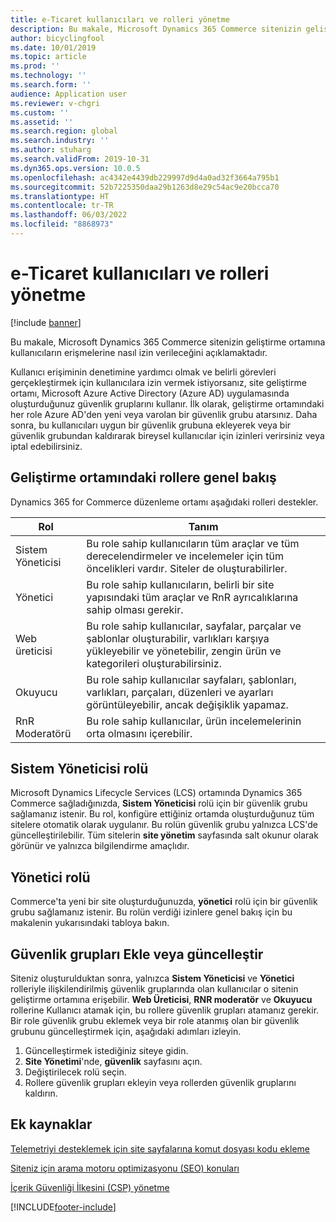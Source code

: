 ```yaml
---
title: e-Ticaret kullanıcıları ve rolleri yönetme
description: Bu makale, Microsoft Dynamics 365 Commerce sitenizin geliştirme ortamına kullanıcıların erişmelerine nasıl izin verileceğini açıklamaktadır.
author: bicyclingfool
ms.date: 10/01/2019
ms.topic: article
ms.prod: ''
ms.technology: ''
ms.search.form: ''
audience: Application user
ms.reviewer: v-chgri
ms.custom: ''
ms.assetid: ''
ms.search.region: global
ms.search.industry: ''
ms.author: stuharg
ms.search.validFrom: 2019-10-31
ms.dyn365.ops.version: 10.0.5
ms.openlocfilehash: ac4342e4439db229997d9d4a0ad32f3664a795b1
ms.sourcegitcommit: 52b7225350daa29b1263d8e29c54ac9e20bcca70
ms.translationtype: HT
ms.contentlocale: tr-TR
ms.lasthandoff: 06/03/2022
ms.locfileid: "8868973"
---
```

# <a name="manage-e-commerce-users-and-roles"></a>e-Ticaret kullanıcıları ve rolleri yönetme


[!include [banner](includes/banner.md)]

Bu makale, Microsoft Dynamics 365 Commerce sitenizin geliştirme ortamına kullanıcıların erişmelerine nasıl izin verileceğini açıklamaktadır.

Kullanıcı erişiminin denetimine yardımcı olmak ve belirli görevleri gerçekleştirmek için kullanıcılara izin vermek istiyorsanız, site geliştirme ortamı, Microsoft Azure Active Directory (Azure AD) uygulamasında oluşturduğunuz güvenlik gruplarını kullanır. İlk olarak, geliştirme ortamındaki her role Azure AD'den yeni veya varolan bir güvenlik grubu atarsınız. Daha sonra, bu kullanıcıları uygun bir güvenlik grubuna ekleyerek veya bir güvenlik grubundan kaldırarak bireysel kullanıcılar için izinleri verirsiniz veya iptal edebilirsiniz.

## <a name="overview-of-roles-in-the-authoring-environment"></a>Geliştirme ortamındaki rollere genel bakış

Dynamics 365 for Commerce düzenleme ortamı aşağıdaki rolleri destekler.

| Rol                 | Tanım |
|----------------------|-------------|
| Sistem Yöneticisi | Bu role sahip kullanıcıların tüm araçlar ve tüm derecelendirmeler ve incelemeler için tüm öncelikleri vardır. Siteler de oluşturabilirler. |
| Yönetici   | Bu role sahip kullanıcıların, belirli bir site yapısındaki tüm araçlar ve RnR ayrıcalıklarına sahip olması gerekir. |
| Web üreticisi         | Bu role sahip kullanıcılar, sayfalar, parçalar ve şablonlar oluşturabilir, varlıkları karşıya yükleyebilir ve yönetebilir, zengin ürün ve kategorileri oluşturabilirsiniz. |
| Okuyucu               | Bu role sahip kullanıcılar sayfaları, şablonları, varlıkları, parçaları, düzenleri ve ayarları görüntüleyebilir, ancak değişiklik yapamaz. |
| RnR Moderatörü        | Bu role sahip kullanıcılar, ürün incelemelerinin orta olmasını içerebilir. |

## <a name="system-administrator-role"></a>Sistem Yöneticisi rolü

Microsoft Dynamics Lifecycle Services (LCS) ortamında Dynamics 365 Commerce sağladığınızda, **Sistem Yöneticisi** rolü için bir güvenlik grubu sağlamanız istenir. Bu rol, konfigüre ettiğiniz ortamda oluşturduğunuz tüm sitelere otomatik olarak uygulanır. Bu rolün güvenlik grubu yalnızca LCS'de güncelleştirilebilir. Tüm sitelerin **site yönetim** sayfasında salt okunur olarak görünür ve yalnızca bilgilendirme amaçlıdır.

## <a name="administrator-role"></a>Yönetici rolü

Commerce'ta yeni bir site oluşturduğunuzda, **yönetici** rolü için bir güvenlik grubu sağlamanız istenir. Bu rolün verdiği izinlere genel bakış için bu makalenin yukarısındaki tabloya bakın.

## <a name="add-or-update-security-groups"></a>Güvenlik grupları Ekle veya güncelleştir

Siteniz oluşturulduktan sonra, yalnızca **Sistem Yöneticisi** ve **Yönetici** rolleriyle ilişkilendirilmiş güvenlik gruplarında olan kullanıcılar o sitenin geliştirme ortamına erişebilir. **Web Üreticisi**, **RNR moderatör** ve **Okuyucu** rollerine Kullanıcı atamak için, bu rollere güvenlik grupları atamanız gerekir. Bir role güvenlik grubu eklemek veya bir role atanmış olan bir güvenlik grubunu güncelleştirmek için, aşağıdaki adımları izleyin.

1. Güncelleştirmek istediğiniz siteye gidin.
1. **Site Yönetimi**'nde, **güvenlik** sayfasını açın.
1. Değiştirilecek rolü seçin.
1. Rollere güvenlik grupları ekleyin veya rollerden güvenlik gruplarını kaldırın.

## <a name="additional-resources"></a>Ek kaynaklar

[Telemetriyi desteklemek için site sayfalarına komut dosyası kodu ekleme](add-telemetry.md)

[Siteniz için arama motoru optimizasyonu (SEO) konuları](search-engine-optimization-considerations.md)

[İçerik Güvenliği İlkesini (CSP) yönetme](manage-csp.md)


[!INCLUDE[footer-include](../includes/footer-banner.md)]
